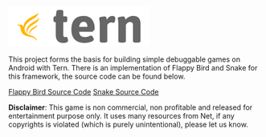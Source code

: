 ![Tern](https://raw.githubusercontent.com/tern-lang/tern-site/master/tern-lang.org/img/logo-small.png)

This project forms the basis for building simple debuggable games on Android with Tern. There is an implementation of Flappy Bird and Snake for this framework, 
the source code can be found below.

[Flappy Bird Source Code](https://github.com/tern-lang/tern-studio/tree/master/tern-studio/work/android/flappybird/src/flappybird)
[Snake Source Code](https://github.com/tern-lang/tern-studio/tree/master/tern-studio/work/android/snake/src/snake)

**Disclaimer**: This game is non commercial, non profitable and released for entertainment purpose only. It uses many resources from Net, if any copyrights is violated (which is purely unintentional), please let us know.
